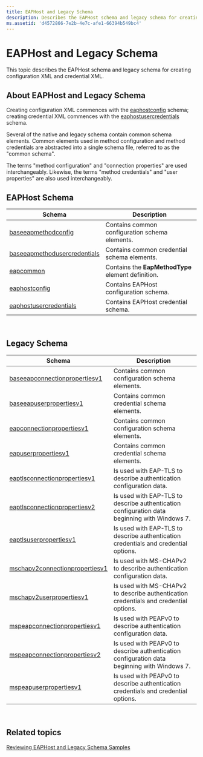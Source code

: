 ```yaml
---
title: EAPHost and Legacy Schema
description: Describes the EAPHost schema and legacy schema for creating configuration XML and credential XML.
ms.assetid: 'd4572866-7e2b-4e7c-afe1-66394b549bc4'
---
```


# EAPHost and Legacy Schema

This topic describes the EAPHost schema and legacy schema for creating configuration XML and credential XML.

## About EAPHost and Legacy Schema

Creating configuration XML commences with the [eaphostconfig](eaphostconfigschema-schema.md) schema; creating credential XML commences with the [eaphostusercredentials](eaphostusercredentialsschema-schema.md) schema.

Several of the native and legacy schema contain common schema elements. Common elements used in method configuration and method credentials are abstracted into a single schema file, referred to as the "common schema".

The terms "method configuration" and "connection properties" are used interchangeably. Likewise, the terms "method credentials" and "user properties" are also used interchangeably.

## EAPHost Schema



| Schema                                                                        | Description                                        |
|-------------------------------------------------------------------------------|----------------------------------------------------|
| [baseeapmethodconfig](baseeapmethodconfigschema-schema.md)                   | Contains common configuration schema elements.     |
| [baseeapmethodusercredentials](baseeapmethodusercredentialsschema-schema.md) | Contains common credential schema elements.        |
| [eapcommon](eapcommonschema-schema.md)                                       | Contains the **EapMethodType** element definition. |
| [eaphostconfig](eaphostconfigschema-schema.md)                               | Contains EAPHost configuration schema.             |
| [eaphostusercredentials](eaphostusercredentialsschema-schema.md)             | Contains EAPHost credential schema.                |



 

## Legacy Schema



| Schema                                                                            | Description                                                                                  |
|-----------------------------------------------------------------------------------|----------------------------------------------------------------------------------------------|
| [baseeapconnectionpropertiesv1](baseeapconnectionpropertiesv1schema-schema.md)   | Contains common configuration schema elements.                                               |
| [baseeapuserpropertiesv1](baseeapuserpropertiesv1schema-schema.md)               | Contains common credential schema elements.                                                  |
| [eapconnectionpropertiesv1](eapconnectionpropertiesv1schema-schema.md)           | Contains common configuration schema elements.                                               |
| [eapuserpropertiesv1](eapuserpropertiesv1schema-schema.md)                       | Contains common credential schema elements.                                                  |
| [eaptlsconnectionpropertiesv1](eaptlsconnectionpropertiesv1schema-schema.md)     | Is used with EAP-TLS to describe authentication configuration data.                          |
| [eaptlsconnectionpropertiesv2](eaptlsconnectionpropertiesv2schema-schema.md)     | Is used with EAP-TLS to describe authentication configuration data beginning with Windows 7. |
| [eaptlsuserpropertiesv1](eaptlsuserpropertiesv1schema-schema.md)                 | Is used with EAP-TLS to describe authentication credentials and credential options.          |
| [mschapv2connectionpropertiesv1](mschapv2connectionpropertiesv1schema-schema.md) | Is used with MS-CHAPv2 to describe authentication configuration data.                        |
| [mschapv2userpropertiesv1](mschapv2userpropertiesv1schema-schema.md)             | Is used with MS-CHAPv2 to describe authentication credentials and credential options.        |
| [mspeapconnectionpropertiesv1](mspeapconnectionpropertiesv1schema-schema.md)     | Is used with PEAPv0 to describe authentication configuration data.                           |
| [mspeapconnectionpropertiesv2](mspeapconnectionpropertiesv2schema-schema.md)     | Is used with PEAPv0 to describe authentication configuration data beginning with Windows 7.  |
| [mspeapuserpropertiesv1](mspeapuserpropertiesv1schema-schema.md)                 | Is used with PEAPv0 to describe authentication credentials and credential options.           |



 

## Related topics

<dl> <dt>

[Reviewing EAPHost and Legacy Schema Samples](eaphost-schemas.md)
</dt> </dl>

 

 




